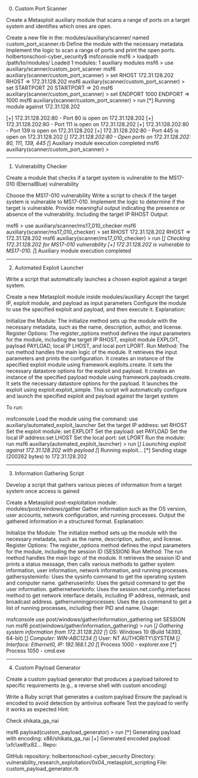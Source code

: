 0. Custom Port Scanner

Create a Metasploit auxiliary module that scans a range of ports on a target system and identifies which ones are open.

Create a new file in the:
modules/auxiliary/scanner/ named custom_port_scanner.rb
Define the module with the necessary metadata.
Implement the logic to scan a range of ports and print the open ports.
holbertonschool-cyber_security$ msfconsole
msf6 > loadpath /path/to/modules/
Loaded 1 modules:
    1 auxiliary modules
msf6 > use auxiliary/scanner/custom_port_scanner
msf6 auxiliary(scanner/custom_port_scanner) > set RHOST 172.31.128.202
RHOST => 172.31.128.202
msf6 auxiliary(scanner/custom_port_scanner) > set STARTPORT 20
STARTPORT => 20
msf6 auxiliary(scanner/custom_port_scanner) > set ENDPORT 1000
ENDPORT => 1000
msf6 auxiliary(scanner/custom_port_scanner) > run 
[*] Running module against 172.31.128.202

[+] 172.31.128.202:80 - Port 80 is open on 172.31.128.202
[+] 172.31.128.202:80 - Port 111 is open on 172.31.128.202
[+] 172.31.128.202:80 - Port 139 is open on 172.31.128.202
[+] 172.31.128.202:80 - Port 445 is open on 172.31.128.202
[*] 172.31.128.202:80 - Open ports on 172.31.128.202: 80, 111, 139, 445
[*] Auxiliary module execution completed
msf6 auxiliary(scanner/custom_port_scanner) >

--------------------------------------------------------------------------------------------

1. Vulnerability Checker

Create a module that checks if a target system is vulnerable to the MS17-010 (EternalBlue) vulnerability

Choose the MS17-010 vulnerability
Write a script to check if the target system is vulnerable to MS17-010.
Implement the logic to determine if the target is vulnerable.
Provide meaningful output indicating the presence or absence of the vulnerability.
Including the target IP RHOST
Output:

msf6 > use auxiliary/scanner/ms17_010_checker
msf6 auxiliary(scanner/ms17_010_checker) > set RHOST 172.31.128.202
RHOST => 172.31.128.202
msf6 auxiliary(scanner/ms17_010_checker) > run
[*] Checking 172.31.128.202 for MS17-010 vulnerability
[+] 172.31.128.202 is vulnerable to MS17-010.
[*] Auxiliary module execution completed

--------------------------------------------------------------------------------------------

2. Automated Exploit Launcher

Write a script that automatically launches a chosen exploit against a target system.

Create a new Metasploit module inside modules/auxiliary
Accept the target IP, exploit module, and payload as input parameters
Configure the module to use the specified exploit and payload, and then execute it.
Explanation:

Initialize the Module: The initialize method sets up the module with the necessary metadata, such as the name, description, author, and license.
Register Options: The register_options method defines the input parameters for the module, including the target IP RHOST, exploit module EXPLOIT, payload PAYLOAD, local IP LHOST, and local port LPORT.
Run Method: The run method handles the main logic of the module.
It retrieves the input parameters and prints the configuration.
It creates an instance of the specified exploit module using framework.exploits.create.
It sets the necessary datastore options for the exploit and payload.
It creates an instance of the specified payload module using framework.payloads.create.
It sets the necessary datastore options for the payload.
It launches the exploit using exploit.exploit_simple.
This script will automatically configure and launch the specified exploit and payload against the target system

To run:

msfconsole
Load the module using the command: use auxiliary/automated_exploit_launcher
Set the target IP address: set RHOST <target-ip>
Set the exploit module: set EXPLOIT <exploit-module>
Set the payload: set PAYLOAD <payload>
Set the local IP address:set LHOST <your-ip>
Set the local port: set LPORT <your-port>
Run the module: run
msf6 auxiliary(automated_exploit_launcher) > run
[*] Launching exploit <exploit-module> against 172.31.128.202 with payload <payload>
[*] Running exploit...
[*] Sending stage (200262 bytes) to 172.31.128.202

--------------------------------------------------------------------------------------------

3. Information Gathering Script

Develop a script that gathers various pieces of information from a target system once access is gained

Create a Metasploit post-exploitation module: modules/post/windows/gather
Gather information such as the OS version, user accounts, network configuration, and running processes.
Output the gathered information in a structured format.
Explanation:

Initialize the Module: The initialize method sets up the module with the necessary metadata, such as the name, description, author, and license.
Register Options: The register_options method defines the input parameters for the module, including the session ID (SESSION)
Run Method: The run method handles the main logic of the module. It retrieves the session ID and prints a status message, then calls various methods to gather system information, user information, network information, and running processes.
gathersysteminfo: Uses the sysinfo command to get the operating system and computer name.
gatheruserinfo: Uses the getuid command to get the user information.
gathernetworkinfo: Uses the session.net.config.interfaces method to get network interface details, including IP address, netmask, and broadcast address.
gatherrunningprocesses: Uses the ps command to get a list of running processes, including their PID and name.
Usage:

msfconsole
use post/windows/gather/information_gathering
set SESSION <session-id>
run
msf6 post(windows/gather/information_gathering) > run
[*] Gathering system information from 172.31.128.202
[*] OS: Windows 10 (Build 14393, 64-bit)
[*] Computer: WIN-ABC1234
[*] User: NT AUTHORITY\SYSTEM
[*] Interface: Ethernet0, IP: 192.168.1.20
[*] Process 1000 - explorer.exe
[*] Process 1050 - cmd.exe

--------------------------------------------------------------------------------------------

4. Custom Payload Generator

Create a custom payload generator that produces a payload tailored to specific requirements (e.g., a reverse shell with custom encoding)

Write a Ruby script that generates a custom payload
Ensure the payload is encoded to avoid detection by antivirus software
Test the payload to verify it works as expected
Hint:

Check shikata_ga_nai

msf6 payload(custom_payload_generator) > run
[*] Generating payload with encoding: x86/shikata_ga_nai
[+] Generated encoded payload: \xfc\xe8\x82...
Repo:

GitHub repository: holbertonschool-cyber_security
Directory: vulnerability_research_exploitation/0x04_metasploit_scripting
File: custom_payload_generator.rb
